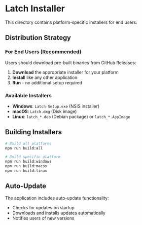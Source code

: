 # Latch Installer

This directory contains platform-specific installers for end users.

## Distribution Strategy

### For End Users (Recommended)
Users should download pre-built binaries from GitHub Releases:

1. **Download** the appropriate installer for your platform
2. **Install** like any other application
3. **Run** - no additional setup required

### Available Installers

- **Windows**: `Latch-Setup.exe` (NSIS installer)
- **macOS**: `Latch.dmg` (Disk image)
- **Linux**: `latch_*.deb` (Debian package) or `latch_*.AppImage`

## Building Installers

```bash
# Build all platforms
npm run build:all

# Build specific platform
npm run build:windows
npm run build:macos
npm run build:linux
```

## Auto-Update

The application includes auto-update functionality:
- Checks for updates on startup
- Downloads and installs updates automatically
- Notifies users of new versions
